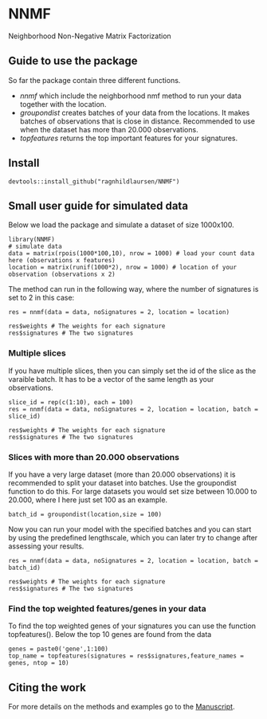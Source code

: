 # NNMF
Neighborhood Non-Negative Matrix Factorization

## Guide to use the package 
So far the package contain three different functions. 
 - *nnmf* which include the neighborhood nmf method to run your data together with the location.
 - *groupondist* creates batches of your data from the locations. It makes batches of observations that is close in distance. Recommended to use when the dataset has more than 20.000 observations.
 - *topfeatures* returns the top important features for your signatures.
## Install
```
devtools::install_github("ragnhildlaursen/NNMF")
```

## Small user guide for simulated data
Below we load the package and simulate a dataset of size 1000x100. 
```
library(NNMF)
# simulate data
data = matrix(rpois(1000*100,10), nrow = 1000) # load your count data here (observations x features)
location = matrix(runif(1000*2), nrow = 1000) # location of your observation (observations x 2)
```

The method can run in the following way, where the number of signatures is set to 2 in this case:
```
res = nnmf(data = data, noSignatures = 2, location = location)

res$weights # The weights for each signature
res$signatures # The two signatures
```
### Multiple slices
If you have multiple slices, then you can simply set the id of the slice as the varaible batch. It has to be a vector of the same length as your observations.
```
slice_id = rep(c(1:10), each = 100) 
res = nnmf(data = data, noSignatures = 2, location = location, batch = slice_id)

res$weights # The weights for each signature
res$signatures # The two signatures

```
### Slices with more than 20.000 observations
If you have a very large dataset (more than 20.000 observations) it is recommended to split your dataset into batches. Use the groupondist function to do this. For large datasets you would set size between 10.000 to 20.000, where I here just set 100 as an example. 
```
batch_id = groupondist(location,size = 100)
```
Now you can run your model with the specified batches and you can start by using the predefined lengthscale, which you can later try to change after assessing your results.
```
res = nnmf(data = data, noSignatures = 2, location = location, batch = batch_id)

res$weights # The weights for each signature
res$signatures # The two signatures

```

### Find the top weighted features/genes in your data 
To find the top weighted genes of your signatures you can use the function topfeatures(). Below the top 10 genes are found from the data 
```
genes = paste0('gene',1:100)
top_name = topfeatures(signatures = res$signatures,feature_names = genes, ntop = 10)

```
## Citing the work 

For more details on the methods and examples go to the [Manuscript](https://www.biorxiv.org/content/10.1101/2025.04.26.650724v1).

